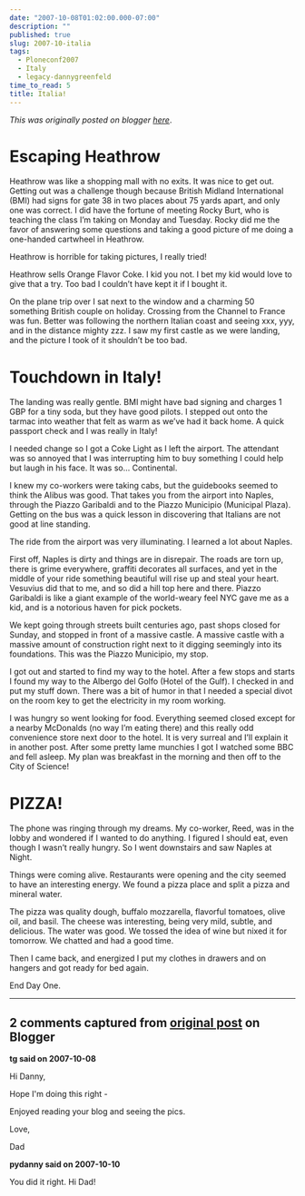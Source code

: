 ```yaml
---
date: "2007-10-08T01:02:00.000-07:00"
description: ""
published: true
slug: 2007-10-italia
tags:
  - Ploneconf2007
  - Italy
  - legacy-dannygreenfeld
time_to_read: 5
title: Italia!
---
```


_This was originally posted on blogger [here](https://dannygreenfeld.blogspot.com/2007/10/italia.html)_.

# Escaping Heathrow

Heathrow was like a shopping mall with no exits. It was nice to get out. Getting out was a challenge though because British Midland International (BMI) had signs for gate 38 in two places about 75 yards apart, and only one was correct. I did have the fortune of meeting Rocky Burt, who is teaching the class I’m taking on Monday and Tuesday. Rocky did me the favor of answering some questions and taking a good picture of me doing a one-handed cartwheel in Heathrow.

Heathrow is horrible for taking pictures, I really tried!

Heathrow sells Orange Flavor Coke. I kid you not. I bet my kid would love to give that a try. Too bad I couldn’t have kept it if I bought it.

On the plane trip over I sat next to the window and a charming 50 something British couple on holiday. Crossing from the Channel to France was fun. Better was following the northern Italian coast and seeing xxx, yyy, and in the distance mighty zzz. I saw my first castle as we were landing, and the picture I took of it shouldn’t be too bad.

# Touchdown in Italy!

The landing was really gentle. BMI might have bad signing and charges 1 GBP for a tiny soda, but they have good pilots. I stepped out onto the tarmac into weather that felt as warm as we’ve had it back home. A quick passport check and I was really in Italy!

I needed change so I got a Coke Light as I left the airport. The attendant was so annoyed that I was interrupting him to buy something I could help but laugh in his face. It was so… Continental.

I knew my co-workers were taking cabs, but the guidebooks seemed to think the Alibus was good. That takes you from the airport into Naples, through the Piazzo Garibaldi and to the Piazzo Municipio (Municipal Plaza). Getting on the bus was a quick lesson in discovering that Italians are not good at line standing.

The ride from the airport was very illuminating. I learned a lot about Naples.

First off, Naples is dirty and things are in disrepair. The roads are torn up, there is grime everywhere, graffiti decorates all surfaces, and yet in the middle of your ride something beautiful will rise up and steal your heart. Vesuvius did that to me, and so did a hill top here and there. Piazzo Garibaldi is like a giant example of the world-weary feel NYC gave me as a kid, and is a notorious haven for pick pockets.

We kept going through streets built centuries ago, past shops closed for Sunday, and stopped in front of a massive castle. A massive castle with a massive amount of construction right next to it digging seemingly into its foundations. This was the Piazzo Municipio, my stop.

I got out and started to find my way to the hotel. After a few stops and starts I found my way to the Albergo del Golfo (Hotel of the Gulf). I checked in and put my stuff down. There was a bit of humor in that I needed a special divot on the room key to get the electricity in my room working.

I was hungry so went looking for food. Everything seemed closed except for a nearby McDonalds (no way I’m eating there) and this really odd convenience store next door to the hotel. It is very surreal and I’ll explain it in another post. After some pretty lame munchies I got I watched some BBC and fell asleep. My plan was breakfast in the morning and then off to the City of Science!

# PIZZA!

The phone was ringing through my dreams. My co-worker, Reed, was in the lobby and wondered if I wanted to do anything. I figured I should eat, even though I wasn’t really hungry. So I went downstairs and saw Naples at Night.

Things were coming alive. Restaurants were opening and the city seemed to have an interesting energy. We found a pizza place and split a pizza and mineral water.

The pizza was quality dough, buffalo mozzarella, flavorful tomatoes, olive oil, and basil. The cheese was interesting, being very mild, subtle, and delicious. The water was good. We tossed the idea of wine but nixed it for tomorrow. We chatted and had a good time.

Then I came back, and energized I put my clothes in drawers and on hangers and got ready for bed again.

End Day One.

---

## 2 comments captured from [original post](https://dannygreenfeld.blogspot.com/2007/10/italia.html) on Blogger

**tg said on 2007-10-08**

Hi Danny,

Hope I'm doing this right -

Enjoyed reading your blog and seeing the pics.

Love,

Dad

**pydanny said on 2007-10-10**

You did it right. Hi Dad!
